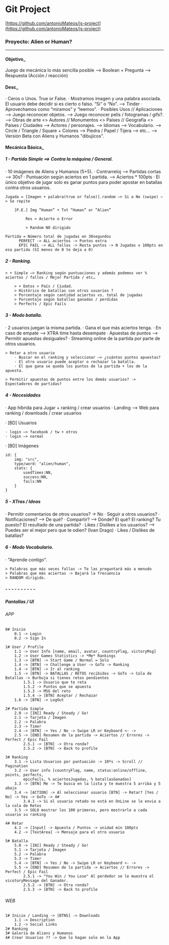 # Git Project

[https://github.com/antonioMateos/js-project](https://github.com/antonioMateos/js-project)

### Proyecto: Alien or Human?

- - - - - - - - - - - - - - - - - - - - - - - - - - - - - - - - - - - - - - - - - - - - - - - - - - - - - - - - - - - - - - - - - - - - - - - - - - - - - - - - - - - -

#### Objetivo_

Juego de mecánica lo más sencilla posible —> Boolean = Pregunta —> Respuesta (Acción / reacción)

#### Desc_

· Ceros o Unos. True or False.
· Mostramos imagen y una palabra asociada. El usuario debe decidir si es cierto o falso. “Si” o “No”. —> Tinder
· Aprovechamos como “miramos” y “leemos”.
· Posibles Usos // Aplicaciones
	—> Juego reconocer objetos.
	—> Juego reconocer pelis / fotogramas / gifs?.
	—> Obras de arte <> Autores // Monumentos <> Países // Geografía <> Países / Ciudades
	—> Actores / personajes.
	—> Idiomas —> Vocabulario.
	—> Circle / Triangle / Square + Colores
	—> Piedra / Papel / Tijera
	—> etc…	
	—> Versión Beta con Aliens y Humanos "dibujicos".

#### Mecánica Básica_

##### 1 - Partida Simple ==> Contra la máquina / General.

· 10 imágenes de Aliens y Humanos (5+5).
· Contrarreloj —> Partidas cortas —> 30s?
· Puntuación según aciertos en 1 partida. —> Aciertos * 100pts
· El único objetivo de jugar solo es ganar puntos para poder apostar en batallas contra otros usuarios.

	Jugada = [Imagen + palabra(true or false)].random —> Si o No (swipe) —> Se repite

		[P.E.] Img “Human” + Txt “Human” or “Alien”
	
			 Res > Acierto o Error
			 
			 > Random NO dirigido

	Partida = Número total de jugadas en 30segundos
		  PERFECT -> ALL aciertos -> Puntos extra
		  EPIC FAIL -> ALL fallos -> Resta puntos -> N Jugadas x 100pts en esa partida (SI menos de 0 te deja a 0)

##### 2 - Ranking.

	> + Simple —> Ranking según puntuaciones y además podemos ver % aciertos / fallos / Mejor Partida / etc…

		> + Datos > País / Ciudad.
		> Histórico de batallas con otros usuarios ?
		> Porcentaje según cantidad aciertos vs. total de jugadas
		> Porcentaje según batallas ganadas / perdidas
		> Perfects / Epic Fails

##### 3 - Modo batalla.

· 2 usuarios juegan la misma partida.
· Gana el que más aciertos tenga.
· En caso de empate —> XTRA time hasta desempate
· Apuestas de puntos —> Permitir apuestas desiguales?
· Streaming online de la partida por parte de otros usuarios.

	> Retar a otro usuario
		· Buscar en el ranking y seleccionar —> ¿cuántos puntos apuestas?
		· El otro usuario puede aceptar o rechazar la batalla.
		· El que gana se queda los puntos de la partida + los de la apuesta.

	> Permitir apuestas de puntos entre los demás usuarios? -> Espectadores de partidas?

##### 4 - Necesidades 

· App híbrida para Jugar + ranking / crear usuarios
· Landing —> Web para ranking / downloads / crear usuarios

· [BD] Usuarios

	· login —> facebook / tw + otros
	· login —> normal
	
· [BD] Imágenes

	id: {
		img: "src",
		type/word: "alien/human",
		stats: {
			usedTimes:NN,
			success:NN,
			fails:NN
		}
	}

##### 5 - XTras / Ideas

· Permitir comentarios de otros usuarios? -> No
· Seguir a otros usuarios?
· Notificaciones? —> De qué?
· Compartir? —> Dónde? El qué? El ranking? Tu puesto? El resultado de una partida?
· Likes / Dislikes a los usuarios? —> Puedes ser el mejor pero que te odien? (Ivan Drago)
· Likes / Dislikes de batallas?

##### 6 - Modo Vocabulario.

· "Aprende contigo".

	> Palabras que más veces fallas -> Te las preguntará más a menudo
	> Palabras que más aciertas -> Bajará la frecuencia
	> RANDOM dirigido.

##### - - - - - - - - - -

##### Pantallas / UI

###### APP

	0# Inicio
		0.1 -> Login
		0.2 -> Sign In

	1# User / Profile
		1.1 -> User Info [name, email, avatar, countryFlag, victoryMsg]
		1.2 -> User Games Statistics -> *Me* Rankings
		1.3 -> [BTN] -> Start Game / Normal = Solo
		1.4 -> [BTN] -> Challenge a User -> GoTo -> Ranking
		1.4 -> [BTN] -> Ir al ranking
		1.5 -> [BTN] -> BATALLAS / RETOS recibidos -> GoTo -> Cola de Batallas -> Burbuja si tienes retos pendientes
			1.5.1 -> Usuario que te reta 
			1.5.2 -> Puntos que se apuesta
			1.5.3 -> MSG del reto
			1.5.4 -> [BTN] Aceptar / Rechazar
		1.6 -> [BTN] -> LogOut

	2# Partida Simple
		2.0 -> [INI] Ready / Steady / Go!
		2.1 -> Tarjeta / Imagen
		2.2 -> Palabra
		2.3 -> Timer
		2.4 -> [BTN] -> Yes / No -> Swipe LR or Keyboard <- ->
		2.5 -> [END] Resumen de la partida -> Aciertos // Errores -> Perfect / Epic Fail
			2.5.1 -> [BTN] -> Otra ronda?
			2.5.2 -> [BTN] -> Back to profile
		
	3# Ranking
		3.1 -> Lista Usuarios por puntuación -> 10ºs -> Scroll // Pagination
		3.2 -> User info [countryFlag, name, status:online/offline, points, perfects,
			epicFails, % aciertosJugadas, % batallasGanadas]
		3.3 -> [BTN] Me -> Te busca en la lista y te muestra 5 arriba y 5 abajo
		3.4 -> [ACTION] -> Al seleccionar usuario [BTN] -> Retar? [Yes / No] -> Yes -> GoTo -> 4#
			3.4.1 -> Si el usuario retado no está en OnLine se le envia a la cola de Retos
		3.5 -> SOLO mostrar los 100 primeros, pero mostrarle a cada usuario su ranking
			
	4# Retar
		4.1 -> [Input] -> Apuesta / Puntos -> unidad mín 100pts
		4.2 -> [TextArea] -> Mensaje para el otro usuario
	
	5# Batalla
		5.0 -> [INI] Ready / Steady / Go!
		5.1 -> Tarjeta / Imagen
		5.2 -> Palabra
		5.3 -> Timer
		5.4 -> [BTN] -> Yes / No -> Swipe LR or Keyboard <- ->
		5.5 -> [END] Resumen de la partida -> Aciertos // Errores -> Perfect / Epic Fail
			2.5.1 -> "You Win / You Lose" Al perdedor se le muestra el vicotoryMessage del Ganador.
			2.5.2 -> [BTN] -> Otra ronda?
			2.5.3 -> [BTN] -> Back to profile

###### WEB

	1# Inicio / Landing -> [BTNS] -> Downloads
		1.1 -> Description
		1.2 -> Social Links
	2# Ranking
	3# Galería de Aliens y Humanos
	4# Crear Usuarios ?? -> Que lo hagan solo en la App
